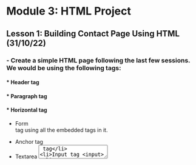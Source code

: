 # Module 3: HTML Project
## Lesson 1: Building Contact Page Using HTML (31/10/22)

### - Create a simple HTML page following the last few sessions. We would be using the following tags:

#### * Header tag
#### * Paragraph tag
#### * Horizontal tag
* Form <form> tag using all the embedded tags in it.
* Anchor <a> tag
* Textarea <textarea> tag
* Input tag <input>

